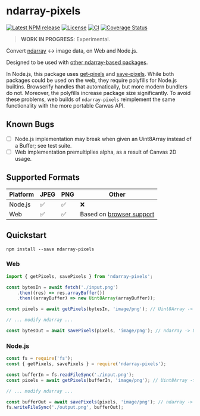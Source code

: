# ndarray-pixels

[![Latest NPM release](https://img.shields.io/npm/v/ndarray-pixels.svg)](https://www.npmjs.com/package/ndarray-pixels)
[![License](https://img.shields.io/badge/license-MIT-007ec6.svg)](https://github.com/donmccurdy/ndarray-pixels/blob/main/LICENSE)
[![CI](https://github.com/donmccurdy/ndarray-pixels/workflows/CI/badge.svg?branch=main&event=push)](https://github.com/donmccurdy/ndarray-pixels/actions?query=workflow%3ACI)
[![Coverage Status](https://coveralls.io/repos/github/donmccurdy/ndarray-pixels/badge.svg?branch=main)](https://coveralls.io/github/donmccurdy/ndarray-pixels?branch=main)

> **WORK IN PROGRESS**: Experimental.

Convert [ndarray](https://www.npmjs.com/package/ndarray) ↔ image data, on Web and Node.js.

Designed to be used with [other ndarray-based packages](http://scijs.net/packages/).

In Node.js, this package uses [get-pixels](https://www.npmjs.com/package/get-pixels) and [save-pixels](https://www.npmjs.com/package/save-pixels). While both packages could be used on the web, they require polyfills for Node.js builtins. Browserify handles that automatically, but more modern bundlers do not. Moreover, the polyfills increase package size significantly. To avoid these problems, web builds of `ndarray-pixels` reimplement the same functionality with the more portable Canvas API.

## Known Bugs

- [ ] Node.js implementation may break when given an Uint8Array instead of a Buffer; see test suite.
- [ ] Web implementation premultiplies alpha, as a result of Canvas 2D usage.

## Supported Formats

| Platform | JPEG | PNG | Other |
|----------|------|-----|-------|
| Node.js  | ✅   | ✅ | ❌      |
| Web      | ✅   | ✅ | Based on [browser support](https://developer.mozilla.org/en-US/docs/Web/API/HTMLCanvasElement/toBlob) |

## Quickstart

```
npm install --save ndarray-pixels
```

### Web

```javascript
import { getPixels, savePixels } from 'ndarray-pixels';

const bytesIn = await fetch('./input.png')
    .then((res) => res.arrayBuffer())
    .then((arrayBuffer) => new Uint8Array(arrayBuffer));

const pixels = await getPixels(bytesIn, 'image/png'); // Uint8Array -> ndarray

// ... modify ndarray ...

const bytesOut = await savePixels(pixels, 'image/png'); // ndarray -> Uint8Array
```


### Node.js

```javascript
const fs = require('fs');
const { getPixels, savePixels } = require('ndarray-pixels');

const bufferIn = fs.readFileSync('./input.png');
const pixels = await getPixels(bufferIn, 'image/png'); // Uint8Array -> ndarray

// ... modify ndarray ...

const bufferOut = await savePixels(pixels, 'image/png'); // ndarray -> Uint8Array
fs.writeFileSync('./output.png', bufferOut);
```

